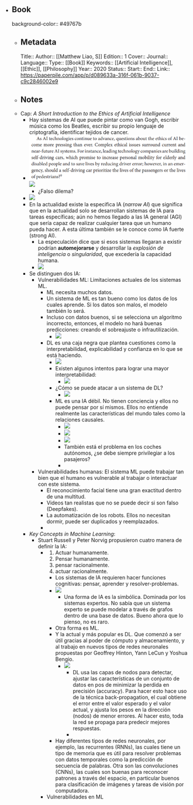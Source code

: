 - ## Book
  background-color:: #49767b
	- ## Metadata
	  Title:: 
	  Author:: [[Matthew Liao, S]]
	  Edition:: 1
	  Cover::
	  Journal::
	  Language::
	  Type:: [[Book]]
	  Keywords:: [[Artificial Intelligence]], [[Ethic]], [[Philosophy]]
	  Year:: 2020
	  Status::
	  Start::
	  End::
	  Link:: https://paperpile.com/app/p/d089633a-316f-061b-9037-c9c2846002e9
	- ## Notes
	- Cap: _A Short Introduction to the Ethics of Artificial Intelligence_
		- Hay sistemas de AI que puede pintar como van Gogh, escribir música como los Beatles, escribir su propio lenguaje de criptografía, identificar tejidos de cancer.
		- ![image.png](../assets/image_1656170046335_0.png) ![](https://hypernotes.zenkit.com/api/v1/lists/2362182/files/AcuuSQq88)
			- ¿Falso dilema?
		- ![](https://hypernotes.zenkit.com/api/v1/lists/2362182/files/cneR5O60-)
		- En la actualidad existe la especifica IA (_narrow AI_) que significa que en la actualidad solo se desarrollan sistemas de IA para tareas específicas; aún no hemos llegado a las IA general (AGI) que sería capaz de realizar cualquier tarea que un humano pueda hacer. A esta última también se le conoce como IA fuerte (strong AI).
			- La especulación dice que si esos sistemas llegaran a existir podrían **automejorarse** y desarrollar la _explosión de inteligencia_ o  _singularidad_, que excedería la capacidad humana.
			- ![](https://hypernotes.zenkit.com/api/v1/lists/2362182/files/2czTMCtGZ)
		- Se distinguen dos IA:
			- Vulnerabilidades ML: Limitaciones actuales de los sistemas ML.
				- ML necesita muchos datos.
				- Un sistema de ML es tan bueno como los datos de los cuales aprende. Si los datos son malos, el modelo también lo será.
				- Incluso con datos buenos, si se selecciona un algoritmo incorrecto, entonces, el modelo no hará buenas predicciones: creando el sobreajuste o infrautilización.
					- ![](https://hypernotes.zenkit.com/api/v1/lists/2362182/files/ZGcHNBCPq)
				- DL es una caja negra que plantea cuestiones como la interpretabilidad, explicabilidad y confianza en lo que se está haciendo.
					- ![](https://hypernotes.zenkit.com/api/v1/lists/2362182/files/vqaDBcw4l)
					- Existen algunos intentos para lograr una mayor interpretabilidad:
						- ![](https://hypernotes.zenkit.com/api/v1/lists/2362182/files/Eq95bUDzD)
					- ¿Cómo se puede atacar a un sistema de DL?
						- ![](https://hypernotes.zenkit.com/api/v1/lists/2362182/files/mZ0rfyhEL)
					- ML es una IA débil. No tienen conciencia  y ellos no puede pensar por sí mismos. Ellos no entiende realmente las características del mundo tales como la relaciones causales.
						- ![](https://hypernotes.zenkit.com/api/v1/lists/2362182/files/7OZSjTn9Q)
						- ![](https://hypernotes.zenkit.com/api/v1/lists/2362182/files/1btjmIRmN)
						- ![](https://hypernotes.zenkit.com/api/v1/lists/2362182/files/ZEMPQqjjK)
						- También está el problema en los coches autónomos, ¿se debe siempre privilegiar a los pasajeros?
						-
			- Vulnerabilidades humanas: El sistema ML puede trabajar tan bien que el humano es vulnerable al trabajar o interactuar con este sistema.
				- El reconocimiento facial tiene una gran exactitud dentro de una multitud.
				- Videos tan realistas que no se puede decir si son falso (Deepfakes).
				- La automatización de los robots. Ellos no necesitan dormir, puede ser duplicados y reemplazados.
				-
		- _Key Concepts in Machine Learning_:
			- Stuart Russell y Peter Norvig propusieron cuatro manera de definir la IA:
				- 1. Actuar humanamente.
				  2. Pensar humanamente.
				  3. pensar racionalmente.
				  4. actuar racionalmente.
					- Los sistemas de IA requieren hacer funciones cognitivas: pensar, aprender y resolver-problemas.
					- ![](https://hypernotes.zenkit.com/api/v1/lists/2362182/files/t42uYW8TT)
						- Una forma de IA es la simbólica. Dominada por los sistemas expertos. No sabía que un sistema experto se puede modelar a través de grafos dentro de una base de datos. Bueno ahora que lo pienso, no es raro.
					- Otra forma es ML.
					- Y la actual y más popular es DL. Que comenzó a ser útil gracias al poder de cómputo y almacenamiento, y al trabajo en nuevos tipos de redes neuronales propuestas por Geoffrey Hinton, Yann LeCun y Yoshua Bengio.
						- ![](https://hypernotes.zenkit.com/api/v1/lists/2362182/files/I-qiOJ8NQ)
							- DL usa las capas de nodos para detectar, ajustar las características de un conjunto de datos en pos de minimizar la perdida en precisión (accuracy). Para hacer esto hace uso de la técnica back-propagation, el cual obtiene el error entre el valor esperado y el valor actual, y ajusta los pesos en la dirección (nodos) de menor errores. Al hacer esto, toda la red se propaga para predecir mejores respuestas.
							-
					- Hay diferentes tipos de redes neuronales, por ejemplo, las recurrentes  (RNNs), las cuales tiene un tipo de memoria que es útil para resolver problemas con datos temporales como la predicción de secuencia de palabras. Otra son las convoluciones (CNNs), las cuales son buenas para reconocer patrones a través del espacio, en particular buenos para clasificación de imágenes y tareas de visión por computadora.
				- Vulnerabilidades en ML
